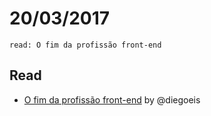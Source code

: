 # 20/03/2017
`read: O fim da profissão front-end`

## Read
- [O fim da profissão front-end](https://tableless.com.br/carreira-de-front-end-vai-morrer/) by @diegoeis
